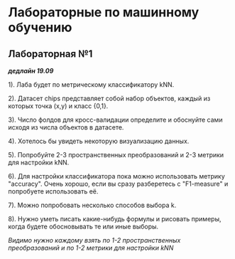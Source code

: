 # Лабораторные по машинному обучению

## Лабораторная №1

***дедлайн 19.09***

1). Лаба будет по метрическому классификатору kNN.

2). Датасет chips представляет собой набор объектов, каждый из которых точка (x,y) и класс {0,1}.

3). Число фолдов для кросс-валидации определите и обоснуйте сами исходя из числа объектов в датасете.

4). Хотелось бы увидеть некоторую визуализацию данных.

5). Попробуйте 2-3 пространственных преобразований и 2-3 метрики для настройки kNN.

6). Для настройки классификатора пока можно использовать метрику "accuracy". Очень хорошо, если вы сразу разберетесь с "F1-measure" и попробуете использовать её.

7). Можно попробовать несколько способов выбора k.

8). Нужно уметь писать какие-нибудь формулы и рисовать примеры, когда будете обосновывать те или иные выборы.

*Видимо нужно каждому взять по 1-2 пространственных преобразований и по 1-2 метрики для настройки kNN*
